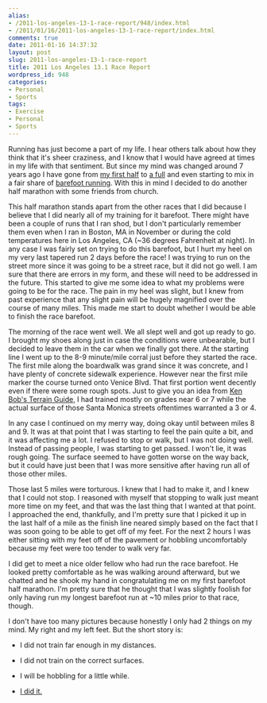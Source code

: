 ```yaml
---
alias:
- /2011-los-angeles-13-1-race-report/948/index.html
- /2011/01/16/2011-los-angeles-13-1-race-report/index.html
comments: true
date: 2011-01-16 14:37:32
layout: post
slug: 2011-los-angeles-13-1-race-report
title: 2011 Los Angeles 13.1 Race Report
wordpress_id: 948
categories:
- Personal
- Sports
tags:
- Exercise
- Personal
- Sports
---
```


Running has just become a part of my life. I hear others talk about how they think that it's sheer craziness, and I know that I would have agreed at times in my life with that sentiment. But since my mind was changed around 7 years ago I have gone from [my first half](http://www.goingthewongway.com/389/half-marathon/) to [a full](http://www.goingthewongway.com/596/finishing-my-first-marathon/) and even starting to mix in a fair share of [barefoot running](http://www.goingthewongway.com/631/barefoot-running/). With this in mind I decided to do another half marathon with some friends from church.

This half marathon stands apart from the other races that I did because I believe that I did nearly all of my training for it barefoot. There might have been a couple of runs that I ran shod, but I don't particularly remember them even when I ran in Boston, MA in November or during the cold temperatures here in Los Angeles, CA (~36 degrees Fahrenheit at night). In any case I was fairly set on trying to do this barefoot, but I hurt my heel on my very last tapered run 2 days before the race! I was trying to run on the street more since it was going to be a street race, but it did not go well. I am sure that there are errors in my form, and these will need to be addressed in the future. This started to give me some idea to what my problems were going to be for the race. The pain in my heel was slight, but I knew from past experience that any slight pain will be hugely magnified over the course of many miles. This made me start to doubt whether I would be able to finish the race barefoot.

The morning of the race went well. We all slept well and got up ready to go. I brought my shoes along just in case the conditions were unbearable, but I decided to leave them in the car when we finally got there. At the starting line I went up to the 8-9 minute/mile corral just before they started the race. The first mile along the boardwalk was grand since it was concrete, and I have plenty of concrete sidewalk experience. However near the first mile marker the course turned onto Venice Blvd. That first portion went decently even if there were some rough spots. Just to give you an idea from [Ken Bob's Terrain Guide](http://therunningbarefoot.com/?p=625s), I had trained mostly on grades near 6 or 7 while the actual surface of those Santa Monica streets oftentimes warranted a 3 or 4.

In any case I continued on my merry way, doing okay until between miles 8 and 9. It was at that point that I was starting to feel the pain quite a bit, and it was affecting me a lot. I refused to stop or walk, but I was not doing well. Instead of passing people, I was starting to get passed. I won't lie, it was rough going. The surface seemed to have gotten worse on the way back, but it could have just been that I was more sensitive after having run all of those other miles.

Those last 5 miles were torturous. I knew that I had to make it, and I knew that I could not stop. I reasoned with myself that stopping to walk just meant more time on my feet, and that was the last thing that I wanted at that point. I approached the end, thankfully, and I'm pretty sure that I picked it up in the last half of a mile as the finish line neared simply based on the fact that I was soon going to be able to get off of my feet. For the next 2 hours I was either sitting with my feet off of the pavement or hobbling uncomfortably because my feet were too tender to walk very far.

I did get to meet a nice older fellow who had run the race barefoot. He looked pretty comfortable as he was walking around afterward, but we chatted and he shook my hand in congratulating me on my first barefoot half marathon. I'm pretty sure that he thought that I was slightly foolish for only having run my longest barefoot run at ~10 miles prior to that race, though.

I don't have too many pictures because honestly I only had 2 things on my mind. My right and my left feet. But the short story is:



	
  * I did not train far enough in my distances.

	
  * I did not train on the correct surfaces.

	
  * I will be hobbling for a little while.

	
  * [I did it.](http://results.active.com/pages/oneResult.jsp?pID=98847911&rsID=105097&pubID=3)


